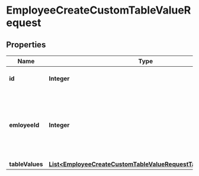 

# EmployeeCreateCustomTableValueRequest


## Properties

| Name | Type | Description | Notes |
|------------ | ------------- | ------------- | -------------|
|**id** | **Integer** | The id of the custom table |  |
|**emloyeeId** | **Integer** | The id of the employee whos custom value we are creating for custom resource |  |
|**tableValues** | [**List&lt;EmployeeCreateCustomTableValueRequestTableValuesInner&gt;**](EmployeeCreateCustomTableValueRequestTableValuesInner.md) |  |  [optional] |



